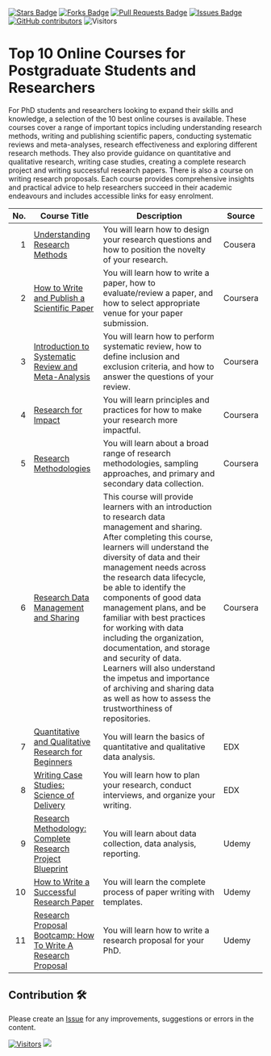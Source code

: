 <a href="https://github.com/drshahizan/research-design/stargazers"><img src="https://img.shields.io/github/stars/drshahizan/research-design" alt="Stars Badge"/></a>
<a href="https://github.com/drshahizan/research-design/network/members"><img src="https://img.shields.io/github/forks/drshahizan/research-design" alt="Forks Badge"/></a>
<a href="https://github.com/drshahizan/research-design/pulls"><img src="https://img.shields.io/github/issues-pr/drshahizan/research-design" alt="Pull Requests Badge"/></a>
<a href="https://github.com/drshahizan/research-design"><img src="https://img.shields.io/github/issues/drshahizan/research-design" alt="Issues Badge"/></a>
<a href="https://github.com/drshahizan/research-design/graphs/contributors"><img alt="GitHub contributors" src="https://img.shields.io/github/contributors/drshahizan/research-design?color=2b9348"></a>
![Visitors](https://api.visitorbadge.io/api/visitors?path=https%3A%2F%2Fgithub.com%2Fdrshahizan%2MCSD1043&labelColor=%23d9e3f0&countColor=%23697689&style=flat)

# Top 10 Online Courses for Postgraduate Students and Researchers

For PhD students and researchers looking to expand their skills and knowledge, a selection of the 10 best online courses is available. These courses cover a range of important topics including understanding research methods, writing and publishing scientific papers, conducting systematic reviews and meta-analyses, research effectiveness and exploring different research methods. They also provide guidance on quantitative and qualitative research, writing case studies, creating a complete research project and writing successful research papers. There is also a course on writing research proposals. Each course provides comprehensive insights and practical advice to help researchers succeed in their academic endeavours and includes accessible links for easy enrolment.

| No. | Course Title                                                               | Description | Source                                 |
|-----:|--------------------------------------------------------------------------|---------------------------------------------------------------------------------------------------------------------------------------------------|--------------------------------------|
| 1   | [Understanding Research Methods](https://www.coursera.org/learn/research-methods)| You will learn how to design your research questions and how to position the novelty of your research.                                              | Cousera   |
| 2   | [How to Write and Publish a Scientific Paper](https://www.coursera.org/learn/how-to-write-a-scientific-paper)                              | You will learn how to write a paper, how to evaluate/review a paper, and how to select appropriate venue for your paper submission.                  | Coursera |
| 3   | [Introduction to Systematic Review and Meta-Analysis](https://www.coursera.org/learn/systematic-review) | You will learn how to perform systematic review, how to define inclusion and exclusion criteria, and how to answer the questions of your review. | Coursera   |
| 4   | [Research for Impact](https://www.coursera.org/learn/research-for-impact) | You will learn principles and practices for how to make your research more impactful. | Coursera|
| 5   | [Research Methodologies](https://www.coursera.org/learn/research-methodologies) | You will learn about a broad range of research methodologies, sampling approaches, and primary and secondary data collection.                       | Coursera |
| 6   | [Research Data Management and Sharing](https://www.coursera.org/learn/data-management) | This course will provide learners with an introduction to research data management and sharing. After completing this course, learners will understand the diversity of data and their management needs across the research data lifecycle, be able to identify the components of good data management plans, and be familiar with best practices for working with data including the organization, documentation, and storage and security of data. Learners will also understand the impetus and importance of archiving and sharing data as well as how to assess the trustworthiness of repositories.| Coursera |
| 7   | [Quantitative and Qualitative Research for Beginners](https://www.edx.org/learn/research/the-national-university-of-singapore-quantitative-and-qualitative-research-for-beginners) | You will learn the basics of quantitative and qualitative data analysis. | EDX|
| 8   | [Writing Case Studies: Science of Delivery](https://www.edx.org/learn/writing/princeton-university-writing-case-studies-science-of-delivery) | You will learn how to plan your research, conduct interviews, and organize your writing.| EDX   |
| 9   | [Research Methodology: Complete Research Project Blueprint](https://www.udemy.com/course/research-methodology-complete-research-project-blueprint/) | You will learn about data collection, data analysis, reporting. | Udemy    |
| 10   | [How to Write a Successful Research Paper](https://www.udemy.com/course/how-to-write-a-successful-research-paper-academic-writing/) | You will learn the complete process of paper writing with templates.                                                                                | Udemy |
| 11  | [Research Proposal Bootcamp: How To Write A Research Proposal](https://www.udemy.com/course/research-proposal/) | You will learn how to write a research proposal for your PhD. | Udemy    |

## Contribution 🛠️
Please create an [Issue](https://github.com/drshahizan/research-design/issues) for any improvements, suggestions or errors in the content.



[![Visitors](https://api.visitorbadge.io/api/visitors?path=https%3A%2F%2Fgithub.com%2Fdrshahizan&labelColor=%23697689&countColor=%23555555&style=plastic)](https://visitorbadge.io/status?path=https%3A%2F%2Fgithub.com%2Fdrshahizan)
![](https://hit.yhype.me/github/profile?user_id=81284918)

